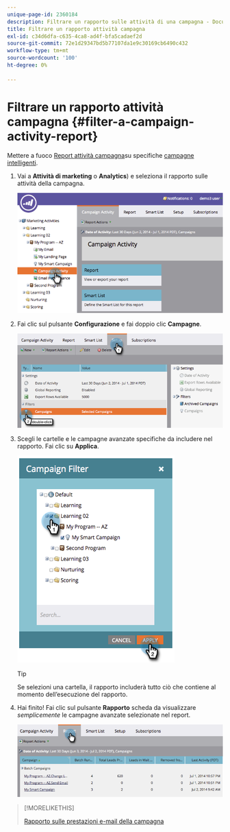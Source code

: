 ```yaml
---
unique-page-id: 2360184
description: Filtrare un rapporto sulle attività di una campagna - Documenti Marketo - Documentazione del prodotto
title: Filtrare un rapporto attività campagna
exl-id: c34d6dfa-c635-4ca8-ad4f-bfa5cadaef2d
source-git-commit: 72e1d29347bd5b77107da1e9c30169cb6490c432
workflow-type: tm+mt
source-wordcount: '100'
ht-degree: 0%

---
```


# Filtrare un rapporto attività campagna {#filter-a-campaign-activity-report}

Mettere a fuoco [Report attività campagna](/help/marketo/product-docs/reporting/basic-reporting/report-types/campaign-activity-report.md)su specifiche [campagne intelligenti](/help/marketo/product-docs/core-marketo-concepts/smart-campaigns/creating-a-smart-campaign/understanding-batch-and-trigger-smart-campaigns.md).

1. Vai a **Attività di marketing** o **Analytics**) e seleziona il rapporto sulle attività della campagna.

   ![](assets/image2014-9-16-16-3a13-3a56.png)

1. Fai clic sul pulsante **Configurazione** e fai doppio clic **Campagne**.

   ![](assets/image2014-9-16-16-3a14-3a1.png)

1. Scegli le cartelle e le campagne avanzate specifiche da includere nel rapporto. Fai clic su **Applica**.

   ![](assets/image2014-9-16-16-3a14-3a11.png)

   >[!TIP]
   >
   >Se selezioni una cartella, il rapporto includerà tutto ciò che contiene al momento dell’esecuzione del rapporto.

1. Hai finito! Fai clic sul pulsante **Rapporto** scheda da visualizzare _semplicemente_ le campagne avanzate selezionate nel report.

   ![](assets/image2014-9-16-16-3a14-3a32.png)

>[!MORELIKETHIS]
>
>[Rapporto sulle prestazioni e-mail della campagna](/help/marketo/product-docs/reporting/basic-reporting/report-types/campaign-email-performance-report.md)
